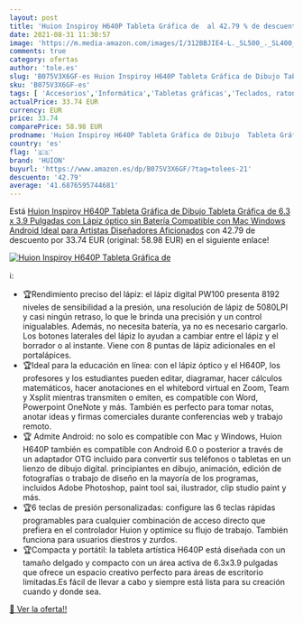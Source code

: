 ```yaml
---
layout: post
title: 'Huion Inspiroy H640P Tableta Gráfica de  al 42.79 % de descuento'
date: 2021-08-31 11:30:57
image: 'https://m.media-amazon.com/images/I/312BBJIE4-L._SL500_._SL400_.jpg'
comments: true
category: ofertas
author: 'tole.es'
slug: 'B075V3X6GF-es Huion Inspiroy H640P Tableta Gráfica de Dibujo Tableta...'
sku: 'B075V3X6GF-es'
tags: [ 'Accesorios','Informática','Tabletas gráficas','Teclados, ratones y periféricos de entrada','android','huion', ]
actualPrice: 33.74 EUR
currency: EUR
price: 33.74
comparePrice: 58.98 EUR
prodname: 'Huion Inspiroy H640P Tableta Gráfica de Dibujo  Tableta Gráfica de 6.3 x 3.9 Pulgadas con Lápiz óptico sin Batería  Compatible con Mac  Windows  Android  Ideal para Artistas  Diseñadores  Aficionados'
country: 'es'
flag: '🇪🇸'
brand: 'HUION'
buyurl: 'https://www.amazon.es/dp/B075V3X6GF/?tag=tolees-21'
descuento: '42.79'
average: '41.6876595744681'
---
```


Está [Huion Inspiroy H640P Tableta Gráfica de Dibujo  Tableta Gráfica de 6.3 x 3.9 Pulgadas con Lápiz óptico sin Batería  Compatible con Mac  Windows  Android  Ideal para Artistas  Diseñadores  Aficionados](https://www.amazon.es/dp/B075V3X6GF/?tag=tolees-21) con 42.79 de descuento por 33.74 EUR (original: 58.98 EUR) en el siguiente enlace!

[![Huion Inspiroy H640P Tableta Gráfica de ](https://m.media-amazon.com/images/I/312BBJIE4-L._SL500_._SL400_.jpg)](https://www.amazon.es/dp/B075V3X6GF/?tag=tolees-21)

ℹ️:

- 🏆Rendimiento preciso del lápiz: el lápiz digital PW100 presenta 8192 niveles de sensibilidad a la presión, una resolución de lápiz de 5080LPI y casi ningún retraso, lo que le brinda una precisión y un control inigualables. Además, no necesita batería, ya no es necesario cargarlo. Los botones laterales del lápiz lo ayudan a cambiar entre el lápiz y el borrador o al instante. Viene con 8 puntas de lápiz adicionales en el portalápices.
- 🏆Ideal para la educación en línea: con el lápiz óptico y el H640P, los profesores y los estudiantes pueden editar, diagramar, hacer cálculos matemáticos, hacer anotaciones en el whitebord virtual en Zoom, Team y Xsplit mientras transmiten o emiten, es compatible con Word, Powerpoint OneNote y más. También es perfecto para tomar notas, anotar ideas y firmas comerciales durante conferencias web y trabajo remoto.
- 🏆 Admite Android: no solo es compatible con Mac y Windows, Huion H640P también es compatible con Android 6.0 o posterior a través de un adaptador OTG incluido para convertir sus teléfonos o tabletas en un lienzo de dibujo digital. principiantes en dibujo, animación, edición de fotografías o trabajo de diseño en la mayoría de los programas, incluidos Adobe Photoshop, paint tool sai, ilustrador, clip studio paint y más.
- 🏆6 teclas de presión personalizadas: configure las 6 teclas rápidas programables para cualquier combinación de acceso directo que prefiera en el controlador Huion y optimice su flujo de trabajo. También funciona para usuarios diestros y zurdos.
- 🏆Compacta y portátil: la tableta artística H640P está diseñada con un tamaño delgado y compacto con un área activa de 6.3x3.9 pulgadas que ofrece un espacio creativo perfecto para áreas de escritorio limitadas.Es fácil de llevar a cabo y siempre está lista para su creación cuando y donde sea.

[🛒 Ver la oferta!!](https://www.amazon.es/dp/B075V3X6GF/?tag=tolees-21)

